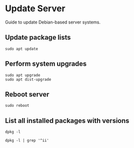 # Update Server

Guide to update Debian-based server systems.

## Update package lists

    sudo apt update

## Perform system upgrades

    sudo apt upgrade
    sudo apt dist-upgrade

## Reboot server

    sudo reboot











## List all installed packages with versions

    dpkg -l

    dpkg -l | grep '^ii'

